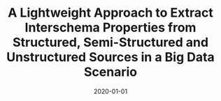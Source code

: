 ---
title: 'A Lightweight Approach to Extract Interschema Properties from Structured, Semi-Structured and Unstructured Sources in a Big Data Scenario'
collection: publications
permalink: /publication/2020-International Journal of Information Technology and Decision Making-A-Lightweight.md
excerpt: 'F. Cauteruccio, P.L. Giudice, L. Musarella, G. Terracina, D. Ursino, L. Virgili'
date: 2020-01-01
venue: 'International Journal of Information Technology and Decision Making'
link: 'https://doi.org/10.1142/S0219622020500182'
location: 'Dipartimento di Matematica e Informatica, Universita della Calabria, Via Pietro Bucci, Arcavacata di Rende, CS, 87036, Italy, Dipartimento di Ingegneria Dell Informazione Delle Infrastrutture e Dell Energia Sostenibile, Universita Mediterranea di Reggio Calabria, Via dell Universita, 25, Reggio Calabria CF, 89124, Italy, Dipartimento di Ingegneria Dell Informazione, Universita Politecnica Delle Marche, Via Brecce Bianche 12, Ancona, 60131, Italy'
---